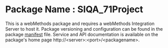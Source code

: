 # Package Name : SIQA_71Project
This is a webMethods package and requires a webMethods Integration Server to host it. Package versioning and configuration can be found in the package [manifest](./SIQA_71Project/manifest.v3) file. Service and API documentation is available on the package's home page http://&lt;server&gt;:&lt;port&gt;/&lt;packagename>.